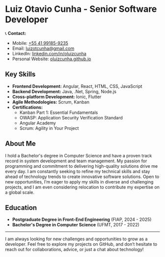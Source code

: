# Luiz Otavio Cunha - Senior Software Developer

📞 **Contact:**  
- Mobile: [+55 41 99185-9235](tel:+5541991859235)  
- Email: [luizotcunha@gmail.com](mailto:luizotcunha@gmail.com)  
- LinkedIn: [linkedin.com/in/oluizcunha](https://www.linkedin.com/in/oluizcunha)  
- Personal Website: [oluizcunha.github.io](https://oluizcunha.github.io)

## Key Skills

- **Frontend Development:** Angular, React, HTML, CSS, JavaScript  
- **Backend Development:** Java, .Net, Spring, Node.js  
- **Cross-platform Development:** Ionic, Flutter  
- **Agile Methodologies:** Scrum, Kanban  
- **Certifications:**
  - Kanban Part 1: Essential Fundamentals  
  - OWASP: Application Security Verification Standard  
  - Angular Academy  
  - Scrum: Agility in Your Project

## About Me

I hold a Bachelor's degree in Computer Science and have a proven track record in system development and team management. My passion for programming and commitment to delivering high-quality solutions drive me every day. I am constantly seeking to refine my technical skills and stay ahead of technology trends to create innovative software solutions. Open to new opportunities, I’m eager to apply my skills in diverse and challenging projects, and I am even considering relocation to contribute my expertise on a global scale.

## Education

- **Postgraduate Degree in Front-End Engineering** (FIAP, 2024 - 2025)  
- **Bachelor's Degree in Computer Science** (UFMT, 2017 - 2022)

---

I am always looking for new challenges and opportunities to grow as a developer. Feel free to explore my projects on GitHub, and don’t hesitate to reach out for collaborations, advice, or just a chat about technology!
